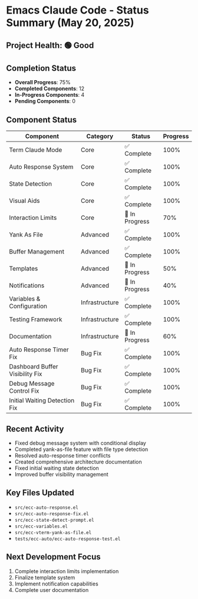 # Emacs Claude Code - Status Summary (May 20, 2025)

## Project Health: 🟢 Good

## Completion Status
- **Overall Progress**: 75%
- **Completed Components**: 12
- **In-Progress Components**: 4
- **Pending Components**: 0

## Component Status

| Component | Category | Status | Progress |
|-----------|----------|--------|----------|
| Term Claude Mode | Core | ✅ Complete | 100% |
| Auto Response System | Core | ✅ Complete | 100% |
| State Detection | Core | ✅ Complete | 100% |
| Visual Aids | Core | ✅ Complete | 100% |
| Interaction Limits | Core | 🔄 In Progress | 70% |
| Yank As File | Advanced | ✅ Complete | 100% |
| Buffer Management | Advanced | ✅ Complete | 100% |
| Templates | Advanced | 🔄 In Progress | 50% |
| Notifications | Advanced | 🔄 In Progress | 40% |
| Variables & Configuration | Infrastructure | ✅ Complete | 100% |
| Testing Framework | Infrastructure | ✅ Complete | 100% |
| Documentation | Infrastructure | 🔄 In Progress | 60% |
| Auto Response Timer Fix | Bug Fix | ✅ Complete | 100% |
| Dashboard Buffer Visibility Fix | Bug Fix | ✅ Complete | 100% |
| Debug Message Control Fix | Bug Fix | ✅ Complete | 100% |
| Initial Waiting Detection Fix | Bug Fix | ✅ Complete | 100% |

## Recent Activity

- Fixed debug message system with conditional display
- Completed yank-as-file feature with file type detection
- Resolved auto-response timer conflicts
- Created comprehensive architecture documentation
- Fixed initial waiting state detection
- Improved buffer visibility management

## Key Files Updated

- `src/ecc-auto-response.el`
- `src/ecc-auto-response-fix.el`
- `src/ecc-state-detect-prompt.el`
- `src/ecc-variables.el`
- `src/ecc-vterm-yank-as-file.el`
- `tests/ecc-auto/ecc-auto-response-test.el`

## Next Development Focus

1. Complete interaction limits implementation
2. Finalize template system
3. Implement notification capabilities
4. Complete user documentation